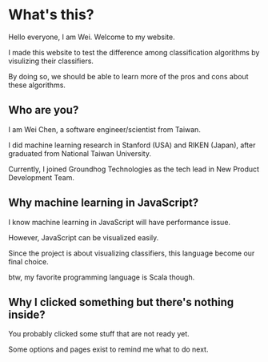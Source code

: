 # What's this?
Hello everyone, I am Wei. Welcome to my website.

I made this website to test the difference among classification algorithms by visulizing their classifiers.

By doing so, we should be able to learn more of the pros and cons about these algorithms.

## Who are you?
I am Wei Chen, a software engineer/scientist from Taiwan.

I did machine learning research in Stanford (USA) and RIKEN (Japan), after graduated from National Taiwan University.

Currently, I joined Groundhog Technologies as the tech lead in New Product Development Team.

## Why machine learning in JavaScript?
I know machine learning in JavaScript will have performance issue.

However, JavaScript can be visualized easily.

Since the project is about visualizing classifiers, this language become our final choice.

btw, my favorite programming language is Scala though.

## Why I clicked something but there's nothing inside?
You probably clicked some stuff that are not ready yet.

Some options and pages exist to remind me what to do next.